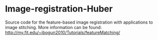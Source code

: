 Image-registration-Huber
========================

Source code for the feature-based image registration with applications to image stitching. More information can be found:
http://my.fit.edu/~ibogun2010/Tutorials/featureMatching/